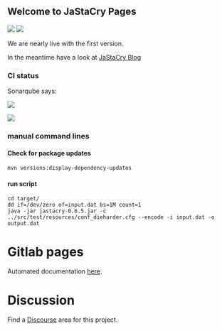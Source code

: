 ## Welcome to JaStaCry Pages

![](https://img.shields.io/badge/license-MIT-brithgreen.svg)
![](https://bestpractices.coreinfrastructure.org/projects/2521/badge)

We are nearly live with the first version.

In the meantime have a look at [JaStaCry Blog](https://blog.jastacry.org)

### CI status

Sonarqube says:

![](https://sona.kretschmann.software/api/project_badges/measure?project=JaStaCry&metric=alert_status)

![](https://sona.kretschmann.software/api/project_badges/measure?project=JaStaCry&metric=coverage)


### manual command lines

#### Check for package updates

    mvn versions:display-dependency-updates

#### run script

    cd target/
    dd if=/dev/zero of=input.dat bs=1M count=1
    java -jar jastacry-0.6.5.jar -c ../src/test/resources/conf_dieharder.cfg --encode -i input.dat -o output.dat

# Gitlab pages

Automated documentation [here](https://stackedcrypto.kretschmann.fyi/JaStaCry/).

# Discussion

Find a [Discourse](https://talk.kretschmann.social/c/projects/jastacry/6) area for this project.
